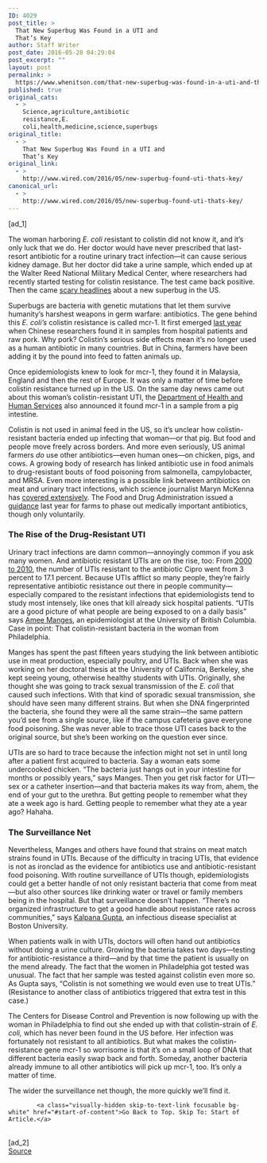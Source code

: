 ```yaml
---
ID: 4029
post_title: >
  That New Superbug Was Found in a UTI and
  That’s Key
author: Staff Writer
post_date: 2016-05-28 04:29:04
post_excerpt: ""
layout: post
permalink: >
  https://www.whenitson.com/that-new-superbug-was-found-in-a-uti-and-thats-key/
published: true
original_cats:
  - >
    Science,agriculture,antibiotic
    resistance,E.
    coli,health,medicine,science,superbugs
original_title:
  - >
    That New Superbug Was Found in a UTI and
    That’s Key
original_link:
  - >
    http://www.wired.com/2016/05/new-superbug-found-uti-thats-key/
canonical_url:
  - >
    http://www.wired.com/2016/05/new-superbug-found-uti-thats-key/
---
```

 [ad_1]
<br><div id=""><p>The woman harboring <em>E. coli r</em>esistant to colistin did not know it, and it’s only luck that we do. Her doctor would have never prescribed that last-resort antibiotic for a routine urinary tract infection—it can cause serious kidney damage. But her doctor did take a urine sample, which ended up at the Walter Reed National Military Medical Center, where researchers had recently started testing for colistin resistance. The test came back positive. Then the came <a href="https://www.washingtonpost.com/news/to-your-health/wp/2016/05/26/the-superbug-that-doctors-have-been-dreading-just-reached-the-u-s/">scary headlines</a> about a new superbug in the US.</p>
<p>Superbugs are bacteria with genetic mutations that let them survive humanity’s harshest weapons in germ warfare: antibiotics. The gene behind this <em>E. coli’s</em> colistin resistance is called mcr-1. It first emerged <a href="http://www.wired.com/2015/11/colistin-last-report-antibiotic-drug-resistance/">last year</a> when Chinese researchers found it in samples from hospital patients and raw pork. Why pork? Colistin’s serious side effects mean it’s no longer used as a human antibiotic in many countries. But in China, farmers have been adding it by the pound into feed to fatten animals up.</p>
<p>Once epidemiologists knew to look for mcr-1, they found it in Malaysia, England and then the rest of Europe. It was only a matter of time before colistin resistance turned up in the US. On the same day news came out about this woman’s colistin-resistant UTI, the <a href="http://www.hhs.gov/blog/2016/05/26/early-detection-new-antibiotic-resistance.html">Department of Health and Human Services</a> also announced it found mcr-1 in a sample from a pig intestine.</p>
<p>Colistin is not used in animal feed in the US, so it’s unclear how colistin-resistant bacteria ended up infecting that woman—or that pig. But food and people move freely across borders. And more even seriously, US animal farmers <em>do</em> use other antibiotics—even human ones—on chicken, pigs, and cows. A growing body of research has linked antibiotic use in food animals to drug-resistant bouts of food poisoning from salmonella, campylobacter, and MRSA. Even more interesting is a possible link between antibiotics on meat and urinary tract infections, which science journalist Maryn McKenna has <a href="http://www.theatlantic.com/health/archive/2012/07/how-your-chicken-dinner-is-creating-a-drug-resistant-superbug/259700/">covered extensively</a>. The Food and Drug Administration issued a <a href="http://www.fda.gov/AnimalVeterinary/GuidanceComplianceEnforcement/GuidanceforIndustry/ucm216939.htm#question9">guidance</a> last year for farms to phase out medically important antibiotics, though only voluntarily.</p>
<h3>The Rise of the Drug-Resistant UTI</h3>
<p>Urinary tract infections are damn common—annoyingly common if you ask many women. And antibiotic resistant UTIs are on the rise, too: From <a href="http://www.ncbi.nlm.nih.gov/pubmed/22252813">2000 to 2010</a>, the number of UTIs resistant to the antibiotic Cipro went from 3 percent to 17.1 percent. Because UTIs afflict so many people, they’re fairly representative antibiotic resistance out there in people community—especially compared to the resistant infections that epidemiologists tend to study most intensely, like ones that kill already sick hospital patients. “UTIs are a good picture of what people are being exposed to on a daily basis” says <a href="http://spph.ubc.ca/person/amee-manges/">Amee Manges</a>, an epidemiologist at the University of British Columbia. Case in point: That colistin-resistant bacteria in the woman from Philadelphia.</p>
<p>Manges has spent the past fifteen years studying the link between antibiotic use in meat production, especially poultry, and UTIs. Back when she was working on her doctoral thesis at the University of California, Berkeley, she kept seeing young, otherwise healthy students with UTIs. Originally, she thought she was going to track sexual transmission of the <em>E. coli</em> that caused such infections. With that kind of sporadic sexual transmission, she should have seen many different strains. But when she DNA fingerprinted the bacteria, she found they were all the same strain—the same pattern you’d see from a single source, like if the campus cafeteria gave everyone food poisoning. She was never able to trace those UTI cases back to the original source, but she’s been working on the question ever since.</p>
<p>UTIs are so hard to trace because the infection might not set in until long after a patient first acquired to bacteria. Say a woman eats some undercooked chicken. “The bacteria just hangs out in your intestine for months or possibly years,” says Manges. Then you get risk factor for UTI—sex or a catheter insertion—and that bacteria makes its way from, ahem, the end of your gut to the urethra. But getting people to remember what they ate a week ago is hard. Getting people to remember what they ate a year ago? Hahaha.</p>
<h3>The Surveillance Net</h3>
<p>Nevertheless, Manges and others have found that strains on meat match strains found in UTIs. Because of the difficulty in tracing UTIs, that evidence is not as ironclad as the evidence for antibiotics use and antibiotic-resistant food poisoning. With routine surveillance of UTIs though, epidemiologists could get a better handle of not only resistant bacteria that come from meat—but also other sources like drinking water or travel or family members being in the hospital. But that surveillance doesn’t happen. “There’s no organized infrastructure to get a good handle about resistance rates across communities,” says <a href="http://www.bumc.bu.edu/medicine/dom-introduction/faculty/gupta/">Kalpana Gupta</a>, an infectious disease specialist at Boston University.</p>
<p>When patients walk in with UTIs, doctors will often hand out antibiotics without doing a urine culture. Growing the bacteria takes two days—testing for antibiotic-resistance a third—and by that time the patient is usually on the mend already. The fact that the women in Philadelphia got tested was unusual. The fact that her sample was tested against colistin even more so. As Gupta says, “Colistin is not something we would even use to treat UTIs.” (Resistance to another class of antibiotics triggered that extra test in this case.)</p>
<p>The Centers for Disease Control and Prevention is now following up with the woman in Philadelphia to find out she ended up with that colistin-strain of <em>E. coli,</em> which has never been found in the US before. Her infection was fortunately not resistant to all antibiotics. But what makes the colistin-resistance gene mcr-1 so worrisome is that it’s on a small loop of DNA that different bacteria easily swap back and forth. Someday, another bacteria already immune to all other antibiotics will pick up mcr-1, too. It’s only a matter of time.</p>
<p>The wider the surveillance net though, the more quickly we’ll find it.</p>

			<a class="visually-hidden skip-to-text-link focusable bg-white" href="#start-of-content">Go Back to Top. Skip To: Start of Article.</a>

			
</div>
<br>[ad_2]
<br><a href="http://www.wired.com/2016/05/new-superbug-found-uti-thats-key/">Source </a>